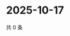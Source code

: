 # 2025-10-17

共 0 条

<!-- BEGIN ZHIHUQUESTIONS -->
<!-- 最后更新时间 Fri Oct 17 2025 04:12:51 GMT+0800 (China Standard Time) -->

<!-- END ZHIHUQUESTIONS -->
